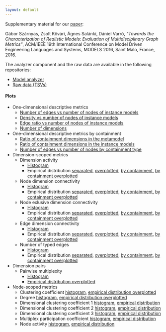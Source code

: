 ```yaml
---
layout: default
---
```


Supplementary material for our [paper](https://inf.mit.bme.hu/research/publications/towards-characterization-realistic-models-evaluation-multidisciplinary-graph-m):

Gábor Szárnyas, Zsolt Kővári, Ágnes Salánki, Dániel Varró, _"Towards the Characterization of Realistic Models: Evaluation of Multidisciplinary Graph Metrics"_, ACM/IEEE 19th International Conference on Model Driven Engineering Languages and Systems, MODELS 2016, Saint Malo, France, 2016.

The analyzer component and the raw data are available in the following repositories:
* [Model analyzer](https://github.com/FTSRG/model-analyzer)
* [Raw data (TSVs)](https://gitlab.com/FTSRG/model-metrics-data)

#### Plots

* One-dimensional descriptive metrics
  * [Number of edges vs number of nodes of instance models](diagrams/general/nodes_vs_edges.pdf)
  * [Density vs number of nodes of instance models](diagrams/general/nodes_vs_density.pdf)
  * [Edge ratio vs number of nodes of instance models](diagrams/general/nodes_vs_edgeratio.pdf)
  * [Number of dimensions](diagrams/general/numberofdimensions.pdf)
* One-dimensional descriptive metrics by containment
  * [Ratio of containment dimensions in the metamodel](diagrams/general/ContainmentEdgeTypes.pdf)
  * [Ratio of containment dimensions in the instance models](diagrams/general/ratio_of_containment_edges.pdf)
  * [Number of edges vs number of nodes by containment type](diagrams/general/SumOfEdges.pdf)
* Dimension-scoped metrics
  * Dimension activity
    * [Histogram](diagrams/edge_scoped_metrics/DimensionActivity_histogram.pdf)
    *  Empirical distribution [separated](diagrams/edge_scoped_metrics/DimensionActivity_ecdf.pdf), [overplotted](diagrams/edge_scoped_metrics/DimensionActivity_ecdf_oneside.pdf), [by containment](diagrams/edge_scoped_metrics/DimensionActivity_ecdf_containment.pdf), [by containment overplotted](diagrams/edge_scoped_metrics/DimensionActivity_ecdf_containment_oneside.pdf)
  * Node dimension connectivity
    * [Histogram](diagrams/edge_scoped_metrics/NodeDimensionConnectivity_histogram.pdf)
    *  Empirical distribution [separated](diagrams/edge_scoped_metrics/NodeDimensionConnectivity_ecdf.pdf), [overplotted](diagrams/edge_scoped_metrics/NodeDimensionConnectivity_ecdf_oneside.pdf), [by containment](diagrams/edge_scoped_metrics/NodeDimensionConnectivity_ecdf_containment.pdf), [by containment overplotted](diagrams/edge_scoped_metrics/NodeDimensionConnectivity_ecdf_containment_oneside.pdf)
  * Node exlusive dimension connectivity
    * [Histogram](diagrams/edge_scoped_metrics/NodeExclusiveDimensionConnectivity_histogram.pdf)
    *  Empirical distribution [separated](diagrams/edge_scoped_metrics/NodeExclusiveDimensionConnectivity_ecdf.pdf), [overplotted](diagrams/edge_scoped_metrics/NodeExclusiveDimensionConnectivity_ecdf_oneside.pdf), [by containment](diagrams/edge_scoped_metrics/NodeExclusiveDimensionConnectivity_ecdf_containment.pdf), [by containment overplotted](diagrams/edge_scoped_metrics/NodeExclusiveDimensionConnectivity_ecdf_containment_oneside.pdf)
  * Edge dimension connectivity
    * [Histogram](diagrams/edge_scoped_metrics/EdgeDimensionConnectivity_histogram.pdf)
    *  Empirical distribution [separated](diagrams/edge_scoped_metrics/EdgeDimensionConnectivity_ecdf.pdf), [overplotted](diagrams/edge_scoped_metrics/EdgeDimensionConnectivity_ecdf_oneside.pdf), [by containment](diagrams/edge_scoped_metrics/EdgeDimensionConnectivity_ecdf_containment.pdf), [by containment overplotted](diagrams/edge_scoped_metrics/EdgeDimensionConnectivity_ecdf_containment_oneside.pdf)
  * Number of typed edges
    * [Histogram](diagrams/edge_scoped_metrics/NumberOfTypedEdges_histogram.pdf)
    *  Empirical distribution [separated](diagrams/edge_scoped_metrics/NumberOfTypedEdges_ecdf.pdf), [overplotted](diagrams/edge_scoped_metrics/NumberOfTypedEdges_ecdf_oneside.pdf), [by containment](diagrams/edge_scoped_metrics/NumberOfTypedEdges_ecdf_containment.pdf), [by containment overplotted](diagrams/edge_scoped_metrics/NumberOfTypedEdges_ecdf_containment_oneside.pdf)
* Dimension pairs
  * Pairwise multiplexity
    * [Histogram](diagrams/edge_edge/PairwiseMultiplexity.pdf)
    * [Empirical distribution overplotted](diagrams/edge_edge/PairwiseMultiplexity_ecdf.pdf)
* Node-scoped metrics
  * Clustering coefficient [histogram](diagrams/node_scoped_metrics/ClusteringCoefficientList.pdf), [empirical distribution overplotted](diagrams/node_scoped_metrics/ClusteringCoefficientList_ecdf.pdf)
  * Degree [histogram](diagrams/node_scoped_metrics/DegreetList.pdf), [empirical distribution overplotted](diagrams/node_scoped_metrics/DegreeList_ecdf.pdf)
  * Dimensional clustering coefficient 1 [histogram](diagrams/node_scoped_metrics/DimensionalClusteringCoefficientDef1.pdf), [empirical distribution](diagrams/node_scoped_metrics/DimensionalClusteringCoefficientDef1_ecdf.pdf)
  * Dimensional clustering coefficient 2 [histogram](diagrams/node_scoped_metrics/DimensionalClusteringCoefficientDef2.pdf), [empirical distribution](diagrams/node_scoped_metrics/DimensionalClusteringCoefficientDef2_ecdf.pdf)
  * Dimensional clustering coefficient 3 [histogram](diagrams/node_scoped_metrics/DimensionalClusteringCoefficientDef3.pdf), [empirical distribution](diagrams/node_scoped_metrics/DimensionalClusteringCoefficientDef3_ecdf.pdf)
  * Multiplex participation coefficient [histogram](diagrams/node_scoped_metrics/MultiplexParticipationCoefficient.pdf), [empirical distribution](diagrams/node_scoped_metrics/MultiplexParticipationCoefficient_ecdf.pdf)
  * Node activity [histogram](diagrams/node_scoped_metrics/NodeActivityList.pdf), [empirical distribution](diagrams/node_scoped_metrics/NodeActivityList_ecdf.pdf)
